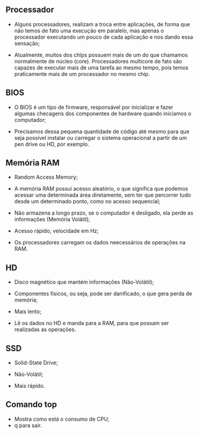 ## Processador

- Alguns processadores, realizam a troca entre aplicações, de forma que não temos de fato uma execução em paralelo, mas apenas o processador executando um pouco de cada aplicação e nos dando essa sensação;

- Atualmente, muitos dos chips possuem mais de um do que chamamos normalmente de núcleo (core). Processadores multicore de fato são capazes de executar mais de uma tarefa ao mesmo tempo, pois temos praticamente mais de um processador no mesmo chip.

## BIOS

- O BIOS é um tipo de firmware, responsável por inicializar e fazer algumas checagens dos componentes de hardware quando iniciamos o computador;

- Precisamos dessa pequena quantidade de código até mesmo para que seja possível instalar ou carregar o sistema operacional a partir de um pen drive ou HD, por exemplo.

## Memória RAM

- Random Access Memory;

- A memória RAM possui acesso aleatório, o que significa que podemos acessar uma determinada área diretamente, sem ter que percorrer tudo desde um determinado ponto, como no acesso sequencial;
  
- Não armazena a longo prazo, se o computador é desligado, ela perde as informações (Memória Volátil);

- Acesso rápido, velocidade em Hz;

- Os processadores carregam os dados neecessários de operações na RAM.

## HD

- Disco magnético que mantém informações (Não-Volátil);
  
- Componentes fisicos, ou seja, pode ser danificado, o que gera perda de memória;

- Mais lento;

- Lê os dados no HD e manda para a RAM, para que possam ser realizadas as operações.

## SSD

- Solid-State Drive;

- Não-Volátil;

- Mais rápido.

## Comando top

- Mostra como está o consumo de CPU;
- q para sair.